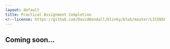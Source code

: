 ```yaml
---
layout: default
title: Practical Assignment Completion
<!--license: https://github.com/DavidKendall/blinky/blob/master/LICENSE-->
---
```


## Coming soon...

